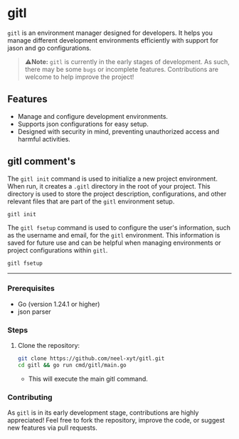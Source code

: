 # gitl

`gitl` is an environment manager designed for developers. It helps you manage different development environments efficiently with support for jason and go configurations. 

> ⚠️**Note:** `gitl` is currently in the early stages of development. As such, there may be some ``bugs`` or incomplete features. Contributions are welcome to help improve the project!

## Features

- Manage and configure development environments.
- Supports json configurations for easy setup.
- Designed with security in mind, preventing unauthorized access and harmful activities.

## gitl comment's 
The `gitl init` command is used to initialize a new project environment. When run, it creates a `.gitl` directory in the root of your project. This directory is used to store the project description, configurations, and other relevant files that are part of the `gitl` environment setup.
``` bash
gitl init
```
The `gitl fsetup` command is used to configure the user's information, such as the username and email, for the `gitl` environment. This information is saved for future use and can be helpful when managing environments or project configurations within `gitl`.
```bash
gitl fsetup
```
___
### Prerequisites

- Go (version 1.24.1 or higher)
- json parser

### Steps

1. Clone the repository:

   ```bash
   git clone https://github.com/neel-xyt/gitl.git
   cd gitl && go run cmd/gitl/main.go
   ```
   - This will execute the main gitl command.
### Contributing
As `gitl` is in its early development stage, contributions are highly appreciated! Feel free to fork the repository, improve the code, or suggest new features via pull requests.
   
